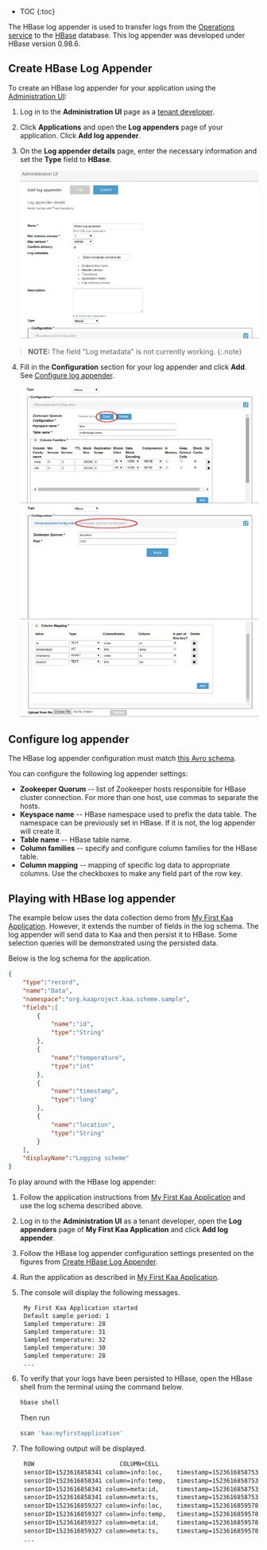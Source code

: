 * TOC
{:toc}

The HBase log appender is used to transfer logs from the [Operations service]({{root_url}}Glossary/#operations-service) to the [HBase](https://hbase.apache.org/) database. This log appender was developed under HBase version 0.98.6.

## Create HBase Log Appender

To create an HBase log appender for your application using the [Administration UI]({{root_url}}Glossary/#administration-ui):

1. Log in to the **Administration UI** page as a [tenant developer]({{root_url}}Glossary/#tenant-developer).

2. Click **Applications** and open the **Log appenders** page of your application.
Click **Add log appender**.

3. On the **Log appender details** page, enter the necessary information and set the **Type** field to **HBase**.

	![Create hbase log appender](attach/create-hbase-log-appender-admin-ui.png)

>**NOTE:** The field "Log metadata" is not currently working.
{:.note}

4. Fill in the **Configuration** section for your log appender and click **Add**.
See [Configure log appender](#configure-log-appender).

	![HBase log appender configuration](attach/hbase-log-appender-config1.png)
	![](attach/hbase-log-appender-config-zookeeper.png)
	![](attach/hbase-log-appender-config2.png)

## Configure log appender


The HBase log appender configuration must match [this Avro schema](/server/appenders/hbase-appender/src/main/avro/HBaseAppenderConfiguration.avsc).

You can configure the following log appender settings:

* **Zookeeper Quorum** -- list of Zookeeper hosts responsible for HBase cluster connection. For more than one host, use commas to separate the hosts. 
* **Keyspace name** -- HBase namespace used to prefix the data table. The namespace can be previously set in HBase. If it is not, the log appender will create it.
* **Table name** -- HBase table name.
* **Column families** -- specify and configure column families for the HBase table.
* **Column mapping** -- mapping of specific log data to appropriate columns. Use the checkboxes to make any field part of the row key.


## Playing with HBase log appender
The example below uses the data collection demo from [My First Kaa Application](/doc/Programming-guide/Your-first-Kaa-application/index.md). However, it extends the number of fields in the log schema. The log appender will send data to Kaa and then persist it to HBase. Some selection queries will be demonstrated using the persisted data.

Below is the log schema for the application.

```json
{
    "type":"record",
    "name":"Data",
    "namespace":"org.kaaproject.kaa.scheme.sample",
    "fields":[
        {
            "name":"id",
            "type":"String"
        },    	
        {
            "name":"temperature",
            "type":"int"
        },
        {
            "name":"timestamp",
            "type":"long"
        },
        {
            "name":"location",
            "type":"String"
        }
    ],
    "displayName":"Logging scheme"
}
```
To play around with the HBase log appender:

1. Follow the application instructions from [My First Kaa Application](/doc/Programming-guide/Your-first-Kaa-application/index.md) and use the log schema described above.

2. Log in to the **Administration UI** as a tenant developer, open the **Log appenders** page of **My First Kaa Application** and click **Add log appender**.

3. Follow the HBase log appender configuration settings presented on the figures from [Create HBase Log Appender](#create-hbase-log-appender).

4. Run the application as described in [My First Kaa Application](/doc/Programming-guide/Your-first-Kaa-application/index.md).

5. The console will display the following messages.

		My First Kaa Application started
		Default sample period: 1
		Sampled temperature: 28
		Sampled temperature: 31 
		Sampled temperature: 32 
		Sampled temperature: 30 
		Sampled temperature: 28 
		...

6. To verify that your logs have been persisted to HBase, open the HBase shell from the terminal using the command below.

    ```bash
    hbase shell
    ```

    Then run

    ```bash
    scan 'kaa:myfirstapplication'
    ```
    
7. The following output will be displayed.

    ```bash
     ROW                        COLUMN+CELL
     sensorID+1523616858341	column=info:loc,	timestamp=1523616858753,	value=sensor_location
     sensorID+1523616858341	column=info:temp,	timestamp=1523616858753,	value=28
     sensorID+1523616858341	column=meta:id,		timestamp=1523616858753,	value=sensorID
     sensorID+1523616858341	column=meta:ts,		timestamp=1523616858753,	value=1523616858341
     sensorID+1523616859327	column=info:loc,	timestamp=1523616859578,	value=sensor_location
     sensorID+1523616859327	column=info:temp,	timestamp=1523616859578,	value=26
     sensorID+1523616859327	column=meta:id,		timestamp=1523616859578,	value=sensorID
     sensorID+1523616859327	column=meta:ts,		timestamp=1523616859578,	value=1523616859327
     ...
    ```
